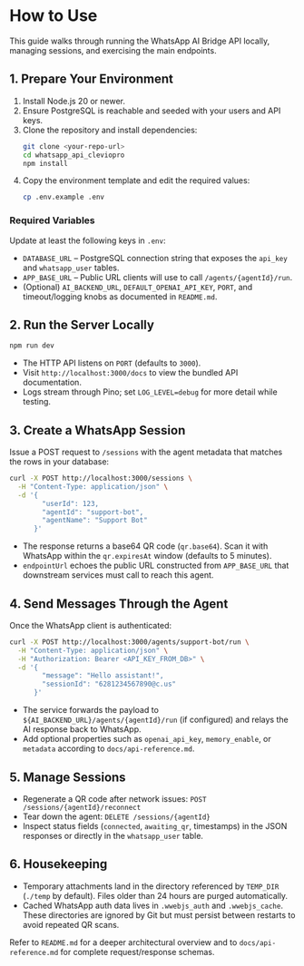 # How to Use

This guide walks through running the WhatsApp AI Bridge API locally, managing sessions, and exercising the main endpoints.

## 1. Prepare Your Environment

1. Install Node.js 20 or newer.
2. Ensure PostgreSQL is reachable and seeded with your users and API keys.
3. Clone the repository and install dependencies:
   ```bash
   git clone <your-repo-url>
   cd whatsapp_api_cleviopro
   npm install
   ```
4. Copy the environment template and edit the required values:
   ```bash
   cp .env.example .env
   ```

### Required Variables

Update at least the following keys in `.env`:

- `DATABASE_URL` – PostgreSQL connection string that exposes the `api_key` and `whatsapp_user` tables.
- `APP_BASE_URL` – Public URL clients will use to call `/agents/{agentId}/run`.
- (Optional) `AI_BACKEND_URL`, `DEFAULT_OPENAI_API_KEY`, `PORT`, and timeout/logging knobs as documented in `README.md`.

## 2. Run the Server Locally

```bash
npm run dev
```

- The HTTP API listens on `PORT` (defaults to `3000`).
- Visit `http://localhost:3000/docs` to view the bundled API documentation.
- Logs stream through Pino; set `LOG_LEVEL=debug` for more detail while testing.

## 3. Create a WhatsApp Session

Issue a POST request to `/sessions` with the agent metadata that matches the rows in your database:

```bash
curl -X POST http://localhost:3000/sessions \
  -H "Content-Type: application/json" \
  -d '{
        "userId": 123,
        "agentId": "support-bot",
        "agentName": "Support Bot"
      }'
```

- The response returns a base64 QR code (`qr.base64`). Scan it with WhatsApp within the `qr.expiresAt` window (defaults to 5 minutes).
- `endpointUrl` echoes the public URL constructed from `APP_BASE_URL` that downstream services must call to reach this agent.

## 4. Send Messages Through the Agent

Once the WhatsApp client is authenticated:

```bash
curl -X POST http://localhost:3000/agents/support-bot/run \
  -H "Content-Type: application/json" \
  -H "Authorization: Bearer <API_KEY_FROM_DB>" \
  -d '{
        "message": "Hello assistant!",
        "sessionId": "6281234567890@c.us"
      }'
```

- The service forwards the payload to `${AI_BACKEND_URL}/agents/{agentId}/run` (if configured) and relays the AI response back to WhatsApp.
- Add optional properties such as `openai_api_key`, `memory_enable`, or `metadata` according to `docs/api-reference.md`.

## 5. Manage Sessions

- Regenerate a QR code after network issues: `POST /sessions/{agentId}/reconnect`
- Tear down the agent: `DELETE /sessions/{agentId}`
- Inspect status fields (`connected`, `awaiting_qr`, timestamps) in the JSON responses or directly in the `whatsapp_user` table.

## 6. Housekeeping

- Temporary attachments land in the directory referenced by `TEMP_DIR` (`./temp` by default). Files older than 24 hours are purged automatically.
- Cached WhatsApp auth data lives in `.wwebjs_auth` and `.wwebjs_cache`. These directories are ignored by Git but must persist between restarts to avoid repeated QR scans.

Refer to `README.md` for a deeper architectural overview and to `docs/api-reference.md` for complete request/response schemas.
